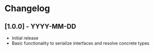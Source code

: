﻿# Changelog

## [1.0.0] - YYYY-MM-DD
- Initial release
- Basic functionality to serialize interfaces and resolve concrete types